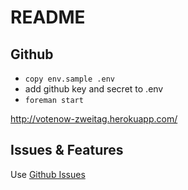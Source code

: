 # README

## Github

- `copy env.sample .env`
- add github key and secret to .env
- `foreman start`

http://votenow-zweitag.herokuapp.com/

## Issues & Features

Use [Github Issues](https://github.com/milafrerichs/votenow/issues)
